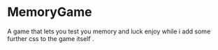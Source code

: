 # MemoryGame

A game that lets you test you memory and luck enjoy while i add some further css to the game itself .
